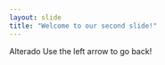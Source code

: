 ```yaml
---
layout: slide
title: "Welcome to our second slide!"
---
```

Alterado
Use the left arrow to go back!

